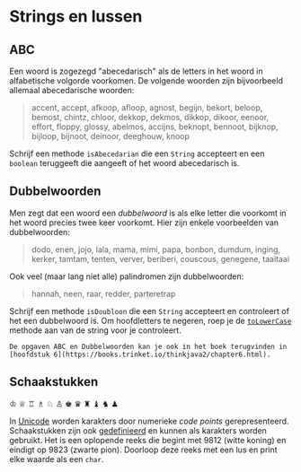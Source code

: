 # Strings en lussen

## ABC

Een woord is zogezegd "abecedarisch" als de letters in het woord in alfabetische volgorde voorkomen. De volgende woorden zijn bijvoorbeeld allemaal abecedarische woorden:

> accent, accept, afkoop, afloop, agnost, begijn, bekort, beloop, bemost, chintz, chloor, dekkop, dekmos, dikkop, dikoor, eenoor, effort, floppy, glossy, abelmos, accijns, beknopt, bennoot, bijknop, bijloop, bijnoot, deinoor, deeghouw, knoop

Schrijf een methode `isAbecedarian` die een `String` accepteert en een `boolean` teruggeeft die aangeeft of het woord abecedarisch is.

## Dubbelwoorden

Men zegt dat een woord een *dubbelwoord* is als elke letter die voorkomt in het woord precies twee keer voorkomt. Hier zijn enkele voorbeelden van dubbelwoorden:

> dodo, enen, jojo, lala, mama, mimi, papa, bonbon, dumdum, inging, kerker, tamtam, tenten, verver, beriberi, couscous, genegene, taaitaai

Ook veel (maar lang niet alle) palindromen zijn dubbelwoorden:

> hannah, neen, raar, redder, parteretrap

Schrijf een methode `isDoubloon` die een `String` accepteert en controleert of het
een dubbelwoord is. Om hoofdletters te negeren, roep je de [`toLowerCase`](https://docs.oracle.com/javase/8/docs/api/java/lang/String.html#toLowerCase--) methode aan van de string voor je controleert.

```{note}
De opgaven ABC en Dubbelwoorden kan je ook in het boek terugvinden in [hoofdstuk 6](https://books.trinket.io/thinkjava2/chapter6.html).
```

## Schaakstukken

♔ ♕ ♖ ♗ ♘ ♙ ♚ ♛ ♜ ♝ ♞ ♟

In [Unicode](https://unicode.org) worden karakters door numerieke *code points* gerepresenteerd. Schaakstukken zijn ook [gedefinieerd](https://en.wikipedia.org/wiki/Chess_symbols_in_Unicode) en kunnen als karakters worden gebruikt. Het is een oplopende reeks die begint met 9812 (witte koning) en eindigt op 9823 (zwarte pion). Doorloop deze reeks met een lus en print elke waarde als een `char`.
